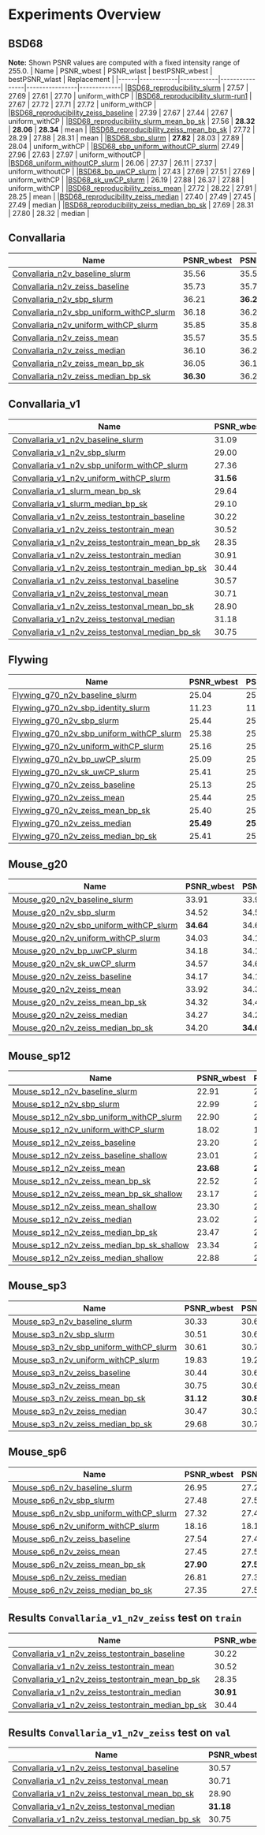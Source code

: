 # Experiments Overview

## BSD68
__Note:__ Shown PSNR values are computed with a fixed intensity range of 255.0.
| Name | PSNR_wbest | PSNR_wlast | bestPSNR_wbest | bestPSNR_wlast | Replacement |
|------|------------|------------|----------------|----------------|-------------|
|[BSD68_reproducibility_slurm](./experiments/BSD68_reproducibility_slurm/results_255_avg.csv)            |   27.57   |   27.69   | 27.61 | 27.70 | uniform_withCP |
|[BSD68_reproducibility_slurm-run1](./experiments/BSD68_reproducibility_slurm-run1/results_255_avg.csv)  |   27.67   |   27.72   | 27.71 | 27.72 | uniform_withCP |
|[BSD68_reproducibility_zeiss_baseline](experiments/BSD68_reproducibility_zeiss_baseline/results_255_avg.csv) |   27.39   |   27.67   | 27.44 | 27.67 | uniform_withCP | 
|[BSD68_reproducibility_slurm_mean_bp_sk](./experiments/BSD68_reproducibility_slurm_mean_bp_sk/results_255_avg.csv) | 27.56 | __28.32__ | __28.06__ | __28.34__ | mean |
|[BSD68_reproducibility_zeiss_mean_bp_sk](experiments/BSD68_reproducibility_zeiss_mean_bp_sk/results_255_avg.csv) |   27.72   |   28.29   | 27.88 | 28.31 | mean |
|[BSD68_sbp_slurm](./experiments/BSD68_sbp_slurm/results_255_avg.csv)                                    | __27.82__ | 28.03 | 27.89 | 28.04 | uniform_withCP |
|[BSD68_sbp_uniform_withoutCP_slurm](./experiments/BSD68_sbp_uniform_withoutCP_slurm/results_255_avg.csv)|   27.49   |   27.96   | 27.63 | 27.97 | uniform_withoutCP |
|[BSD68_uniform_withoutCP_slurm](./experiments/BSD68_uniform_withoutCP_slurm/results_255_avg.csv)        |   26.06   |   27.37   | 26.11 | 27.37 | uniform_withoutCP |
|[BSD68_bp_uwCP_slurm](./experiments/BSD68_bp_uwCP_slurm/results_255_avg.csv)                            |   27.43   |   27.69   | 27.51 | 27.69 | uniform_withCP |
|[BSD68_sk_uwCP_slurm](./experiments/BSD68_sk_uwCP_slurm/results_255_avg.csv)                            |   26.19   |   27.88   | 26.37 | 27.88 | uniform_withCP |
|[BSD68_reproducibility_zeiss_mean](experiments/BSD68_reproducibility_zeiss_mean/results_255_avg.csv) |   27.72   |  28.22   | 27.91 | 28.25 | mean |
|[BSD68_reproducibility_zeiss_median](experiments/BSD68_reproducibility_zeiss_median/results_255_avg.csv) |   27.40   |   27.49   | 27.45 | 27.49 | median |
|[BSD68_reproducibility_zeiss_median_bp_sk](experiments/BSD68_reproducibility_zeiss_median_bp_sk/results_255_avg.csv) |   27.69   |   28.31   | 27.80 | 28.32 | median |


## Convallaria
| Name | PSNR_wbest | PSNR_wlast | bestPSNR_wbest | bestPSNR_wlast | Replacement |
|------|------------|------------|----------------|----------------|-------------| 
|[Convallaria_n2v_baseline_slurm](./experiments/Convallaria_n2v_baseline_slurm)                    |   35.56   |   35.56   |   35.58   |   35.58   | uniform_withoutCP |
|[Convallaria_n2v_zeiss_baseline](experiments/Convallaria_n2v_zeiss_baseline)                      |   35.73   |   35.73   |   35.75   |   35.76   | uniform_withoutCP |
|[Convallaria_n2v_sbp_slurm](./experiments/Convallaria_n2v_sbp_slurm)                              |   36.21   | __36.29__ |   36.25   |   36.31   | uniform_withoutCP |
|[Convallaria_n2v_sbp_uniform_withCP_slurm](./experiments/Convallaria_n2v_sbp_uniform_withCP_slurm)|   36.18   |   36.24   |   36.20   |   36.26   | uniform_withCP |
|[Convallaria_n2v_uniform_withCP_slurm](./experiments/Convallaria_n2v_uniform_withCP_slurm)        |   35.85   |   35.87   |   35.86   |   35.89   | uniform_withCP |
|[Convallaria_n2v_zeiss_mean](experiments/Convallaria_n2v_zeiss_mean)                              |   35.57   |   35.57   |   36.00   |   35.90   | mean |
|[Convallaria_n2v_zeiss_median](experiments/Convallaria_n2v_zeiss_median)                          |   36.10   |   36.23   | __36.42__ | __36.39__ | median |
|[Convallaria_n2v_zeiss_mean_bp_sk](experiments/Convallaria_n2v_zeiss_mean_bp_sk)                  |   36.05   |   36.15   |   36.20   |   36.27   | mean |
|[Convallaria_n2v_zeiss_median_bp_sk](experiments/Convallaria_n2v_zeiss_median_bp_sk)              | __36.30__ |   36.25   |   36.34   |   36.36   | median |


## Convallaria_v1
| Name | PSNR_wbest | PSNR_wlast | bestPSNR_wbest | bestPSNR_wlast | Replacement |
|------|------------|------------|----------------|----------------|-------------| 
|[Convallaria_v1_n2v_baseline_slurm](./experiments/Convallaria_v1_n2v_baseline_slurm)                               |   31.09   |   31.22   |   31.27   |   31.24   | uniform_withoutCP |
|[Convallaria_v1_n2v_sbp_slurm](./experiments/Convallaria_v1_n2v_sbp_slurm)                                         |   29.00   | __31.47__ |   30.38   | __31.51__ | uniform_withoutCP |
|[Convallaria_v1_n2v_sbp_uniform_withCP_slurm](./experiments/Convallaria_v1_n2v_sbp_uniform_withCP_slurm)           |   27.36   |   31.43   |   29.66   |   31.45   | uniform_withCP |
|[Convallaria_v1_n2v_uniform_withCP_slurm](./experiments/Convallaria_v1_n2v_uniform_withCP_slurm)                   | __31.56__ |   31.41   | __31.85__ |   31.43   | uniform_withCP |
|[Convallaria_v1_slurm_mean_bp_sk](./experiments/Convallaria_v1_slurm_mean_bp_sk)                                   |   29.64   |   31.42   |   30.38   |   31.48   | mean |
|[Convallaria_v1_slurm_median_bp_sk](./experiments/Convallaria_v1_slurm_median_bp_sk)                               |   29.10   |   31.40   |   30.18   |   31.44   | median |
|[Convallaria_v1_n2v_zeiss_testontrain_baseline](experiments/Convallaria_v1_n2v_zeiss_testontrain_baseline)         |   30.22   |   30.50   |   30.39   |   30.52   | uniform_withoutCP |
|[Convallaria_v1_n2v_zeiss_testontrain_mean](experiments/Convallaria_v1_n2v_zeiss_testontrain_mean)                 |   30.52   |   31.18   |   31.16   |   31.37   | mean |
|[Convallaria_v1_n2v_zeiss_testontrain_mean_bp_sk](experiments/Convallaria_v1_n2v_zeiss_testontrain_mean_bp_sk)     |   28.35   |   31.01   |   28.97   |   31.09   | mean |
|[Convallaria_v1_n2v_zeiss_testontrain_median](experiments/Convallaria_v1_n2v_zeiss_testontrain_median)             |   30.91   |   31.08   |   31.16   |   31.35   | median |
|[Convallaria_v1_n2v_zeiss_testontrain_median_bp_sk](experiments/Convallaria_v1_n2v_zeiss_testontrain_median_bp_sk) |   30.44   |   31.01   |   30.73   |   31.06   | median |
|[Convallaria_v1_n2v_zeiss_testonval_baseline](experiments/Convallaria_v1_n2v_zeiss_testonval_baseline)             |   30.57   |   30.72   |   30.65   |   30.74   | uniform_withoutCP|
|[Convallaria_v1_n2v_zeiss_testonval_mean](experiments/Convallaria_v1_n2v_zeiss_testonval_mean)                     |   30.71   |   31.35   |   31.37   |   31.49   | mean |
|[Convallaria_v1_n2v_zeiss_testonval_mean_bp_sk](experiments/Convallaria_v1_n2v_zeiss_testonval_mean_bp_sk)         |   28.90   |   31.16   |   29.52   |   31.22   | mean |
|[Convallaria_v1_n2v_zeiss_testonval_median](experiments/Convallaria_v1_n2v_zeiss_testonval_median)                 |   31.18   |   31.24   |   31.27   |   31.48   | median |
|[Convallaria_v1_n2v_zeiss_testonval_median_bp_sk](experiments/Convallaria_v1_n2v_zeiss_testonval_median_bp_sk)     |   30.75   |   31.15   |   31.02   |   31.19   | median |



## Flywing
| Name | PSNR_wbest | PSNR_wlast | bestPSNR_wbest | bestPSNR_wlast | Replacement |
|------|------------|------------|----------------|----------------|-------------|
|[Flywing_g70_n2v_baseline_slurm](./experiments/Flywing_g70_n2v_baseline_slurm)                    |   25.04   |   25.00   |   25.07   |   25.04   | uniform_withoutCP |
|[Flywing_g70_n2v_sbp_identity_slurm](./experiments/Flywing_g70_n2v_sbp_identity_slurm)            |   11.23   |   11.23   |   17.68   |   17.68   | identity |
|[Flywing_g70_n2v_sbp_slurm](./experiments/Flywing_g70_n2v_sbp_slurm)                              |   25.44   |   25.45   |   25.47   |   25.49   | uniform_withoutCP |
|[Flywing_g70_n2v_sbp_uniform_withCP_slurm](./experiments/Flywing_g70_n2v_sbp_uniform_withCP_slurm)|   25.38   |   25.38   |   25.41   |   25.42   | uniform_withCP |
|[Flywing_g70_n2v_uniform_withCP_slurm](./experiments/Flywing_g70_n2v_uniform_withCP_slurm)        |   25.16   |   25.17   |   25.19   |   25.20   | uniform_withCP |
|[Flywing_g70_n2v_bp_uwCP_slurm](./experiments/Flywing_g70_n2v_bp_uwCP_slurm)                      |   25.09   |   25.27   |   25.14   |   25.30   | uniform_withCP |
|[Flywing_g70_n2v_sk_uwCP_slurm](./experiments/Flywing_g70_n2v_sk_uwCP_slurm)                      |   25.41   |   25.45   |   25.46   |   25.49   | uniform_withCP |
|[Flywing_g70_n2v_zeiss_baseline](experiments/Flywing_g70_n2v_zeiss_baseline)                      |   25.13   |   25.21   |   25.16   |   25.24   | uniform_withoutCP |
|[Flywing_g70_n2v_zeiss_mean](experiments/Flywing_g70_n2v_zeiss_mean)                              |   25.44   |   25.45   |   25.50   |   25.54   | mean |
|[Flywing_g70_n2v_zeiss_mean_bp_sk](experiments/Flywing_g70_n2v_zeiss_mean_bp_sk)                  |   25.40   |   25.44   |   25.46   |   25.48   | mean |
|[Flywing_g70_n2v_zeiss_median](experiments/Flywing_g70_n2v_zeiss_median)                          | __25.49__ | __25.50__ | __25.57__ | __25.57__ | meadian |
|[Flywing_g70_n2v_zeiss_median_bp_sk](experiments/Flywing_g70_n2v_zeiss_median_bp_sk)              |   25.41   |   25.41   |   25.46   |   25.46   | median |


## Mouse_g20
| Name | PSNR_wbest | PSNR_wlast | bestPSNR_wbest | bestPSNR_wlast | Replacement |
|------|------------|------------|----------------|----------------|-------------|
|[Mouse_g20_n2v_baseline_slurm](./experiments/Mouse_g20_n2v_baseline_slurm)                    |   33.91   |   33.93   |   33.93   |   33.94   | uniform_withoutCP |
|[Mouse_g20_n2v_sbp_slurm](./experiments/Mouse_g20_n2v_sbp_slurm)                              |   34.52   |   34.57   |   34.55   |   34.59   | uniform_withoutCP |
|[Mouse_g20_n2v_sbp_uniform_withCP_slurm](./experiments/Mouse_g20_n2v_sbp_uniform_withCP_slurm)| __34.64__ |   34.63   | __34.64__ |   34.65   | uniform_withCP |
|[Mouse_g20_n2v_uniform_withCP_slurm](./experiments/Mouse_g20_n2v_uniform_withCP_slurm)        |   34.03   |   34.11   |   34.06   |   34.12   | uniform_withCP |
|[Mouse_g20_n2v_bp_uwCP_slurm](./experiments/Mouse_g20_n2v_bp_uwCP_slurm)                      |   34.18   |   34.16   |   34.20   |   34.17   | uniform_withCP |
|[Mouse_g20_n2v_sk_uwCP_slurm](./experiments/Mouse_g20_n2v_sk_uwCP_slurm)                      |   34.57   |   34.61   |   34.59   |   34.63   | uniform_withCP |
|[Mouse_g20_n2v_zeiss_baseline](experiments/Mouse_g20_n2v_zeiss_baseline)                      |   34.17   |   34.18   |   34.17   |   34.20   | uniform_withoutCP |
|[Mouse_g20_n2v_zeiss_mean](experiments/Mouse_g20_n2v_zeiss_mean)                              |   33.92   |   34.39   |   34.41   |   34.49   | mean |
|[Mouse_g20_n2v_zeiss_mean_bp_sk](experiments/Mouse_g20_n2v_zeiss_mean_bp_sk)                  |   34.32   |   34.49   |   34.50   |   34.61   | mean |
|[Mouse_g20_n2v_zeiss_median](experiments/Mouse_g20_n2v_zeiss_median)                          |   34.27   |   34.26   |   34.41   |   34.41   | median |
|[Mouse_g20_n2v_zeiss_median_bp_sk](experiments/Mouse_g20_n2v_zeiss_median_bp_sk)              |   34.20   | __34.64__ |   34.41   | __34.74__ | median |


## Mouse_sp12
| Name | PSNR_wbest | PSNR_wlast | bestPSNR_wbest | bestPSNR_wlast | Replacement |
|------|------------|------------|----------------|----------------|-------------|
|[Mouse_sp12_n2v_baseline_slurm](./experiments/Mouse_sp12_n2v_baseline_slurm)                       |   22.91   |   22.96   |   33.45   |   33.49   | uniform_withoutCP |
|[Mouse_sp12_n2v_sbp_slurm](./experiments/Mouse_sp12_n2v_sbp_slurm)                                 |   22.99   |   23.07   |   34.36   |   34.52   | uniform_withoutCP |
|[Mouse_sp12_n2v_sbp_uniform_withCP_slurm](./experiments/Mouse_sp12_n2v_sbp_uniform_withCP_slurm)   |   22.90   |   22.99   |   34.10   |   34.19   | uniform_withCP |
|[Mouse_sp12_n2v_uniform_withCP_slurm](./experiments/Mouse_sp12_n2v_uniform_withCP_slurm)           |   18.02   |   17.99   |   21.00   |   20.99   | uniform_withCP |
|[Mouse_sp12_n2v_zeiss_baseline](experiments/Mouse_sp12_n2v_zeiss_baseline)                         |   23.20   |   22.98   |   33.83   |   34.12   | uniform_withoutCP |
|[Mouse_sp12_n2v_zeiss_baseline_shallow](experiments/Mouse_sp12_n2v_zeiss_baseline_shallow)         |   23.01   |   23.05   |   33.97   |   34.01   | uniform_withoutCP |
|[Mouse_sp12_n2v_zeiss_mean](experiments/Mouse_sp12_n2v_zeiss_mean)                                 | __23.68__ | __23.25__ |   33.87   |   33.66   | mean |
|[Mouse_sp12_n2v_zeiss_mean_bp_sk](experiments/Mouse_sp12_n2v_zeiss_mean_bp_sk)                     |   22.52   |   23.18   |   32.91   |   34.17   | mean |
|[Mouse_sp12_n2v_zeiss_mean_bp_sk_shallow](experiments/Mouse_sp12_n2v_zeiss_mean_bp_sk_shallow)     |   23.17   |   23.22   |   33.91   |   33.90   | mean |
|[Mouse_sp12_n2v_zeiss_mean_shallow](experiments/Mouse_sp12_n2v_zeiss_mean_shallow)                 |   23.30   |   23.21   |   33.12   |   33.26   | mean |
|[Mouse_sp12_n2v_zeiss_median](experiments/Mouse_sp12_n2v_zeiss_median)                             |   23.02   |   22.92   |   33.57   |   33.45   | median |
|[Mouse_sp12_n2v_zeiss_median_bp_sk](experiments/Mouse_sp12_n2v_zeiss_median_bp_sk)                 |   23.47   |   23.00   | __34.39__ | __34.54__ | median |
|[Mouse_sp12_n2v_zeiss_median_bp_sk_shallow](experiments/Mouse_sp12_n2v_zeiss_median_bp_sk_shallow) |   23.34   |   22.98   |   33.82   |   33.88   | median |
|[Mouse_sp12_n2v_zeiss_median_shallow](experiments/Mouse_sp12_n2v_zeiss_median_shallow)             |   22.88   |   22.88   |   32.99   |   32.98   | median |


## Mouse_sp3
| Name | PSNR_wbest | PSNR_wlast | bestPSNR_wbest | bestPSNR_wlast | Replacement |
|------|------------|------------|----------------|----------------|-------------|
|[Mouse_sp3_n2v_baseline_slurm](./experiments/Mouse_sp3_n2v_baseline_slurm)                    |   30.33   |   30.60   |   34.94   |   35.17   | uniform_withoutCP |
|[Mouse_sp3_n2v_sbp_slurm](./experiments/Mouse_sp3_n2v_sbp_slurm)                              |   30.51   |   30.66   |   35.63   | __35.91__ | uniform_withoutCP |
|[Mouse_sp3_n2v_sbp_uniform_withCP_slurm](./experiments/Mouse_sp3_n2v_sbp_uniform_withCP_slurm)|   30.61   |   30.71   | __35.64__ |   35.74   | uniform_withCP |
|[Mouse_sp3_n2v_uniform_withCP_slurm](./experiments/Mouse_sp3_n2v_uniform_withCP_slurm)        |   19.83   |   19.23   |   21.79   |   21.32   | uniform_withCP |
|[Mouse_sp3_n2v_zeiss_baseline](experiments/Mouse_sp3_n2v_zeiss_baseline)                      |   30.44   |   30.63   |   35.38   |   35.44   | uniform_withoutCP |
|[Mouse_sp3_n2v_zeiss_mean](experiments/Mouse_sp3_n2v_zeiss_mean)                              |   30.75   |   30.66   |   35.27   |   35.29   | mean |
|[Mouse_sp3_n2v_zeiss_mean_bp_sk](experiments/Mouse_sp3_n2v_zeiss_mean_bp_sk)                  | __31.12__ | __30.81__ |   35.00   |   35.51   | mean |
|[Mouse_sp3_n2v_zeiss_median](experiments/Mouse_sp3_n2v_zeiss_median)                          |   30.47   |   30.39   |   35.25   |   35.23   | median |
|[Mouse_sp3_n2v_zeiss_median_bp_sk](experiments/Mouse_sp3_n2v_zeiss_median_bp_sk)              |   29.68   |   30.75   |   35.07   |   35.81   | median |


## Mouse_sp6
| Name | PSNR_wbest | PSNR_wlast | bestPSNR_wbest | bestPSNR_wlast | Replacement |
|------|------------|------------|----------------|----------------|-------------|
|[Mouse_sp6_n2v_baseline_slurm](./experiments/Mouse_sp6_n2v_baseline_slurm)                    |   26.95   |   27.27   |   34.05   |   34.24   | uniform_withoutCP |
|[Mouse_sp6_n2v_sbp_slurm](./experiments/Mouse_sp6_n2v_sbp_slurm)                              |   27.48   |   27.50   |   35.43   |   35.47   | uniform_withoutCP |
|[Mouse_sp6_n2v_sbp_uniform_withCP_slurm](./experiments/Mouse_sp6_n2v_sbp_uniform_withCP_slurm)|   27.32   |   27.48   |   34.96   |   35.32   | uniform_withCP |
|[Mouse_sp6_n2v_uniform_withCP_slurm](./experiments/Mouse_sp6_n2v_uniform_withCP_slurm)        |   18.16   |   18.13   |   20.76   |   20.69   | uniform_withCP |
|[Mouse_sp6_n2v_zeiss_baseline](experiments/Mouse_sp6_n2v_zeiss_baseline)                      |   27.54   |   27.41   |   34.81   |   34.89   | uniform_withoutCP |
|[Mouse_sp6_n2v_zeiss_mean](experiments/Mouse_sp6_n2v_zeiss_mean)                              |   27.45   |   27.50   |   34.63   |   34.71   | mean |
|[Mouse_sp6_n2v_zeiss_mean_bp_sk](experiments/Mouse_sp6_n2v_zeiss_mean_bp_sk)                  | __27.90__ | __27.58__ |   34.89   |   35.01   | mean |
|[Mouse_sp6_n2v_zeiss_median](experiments/Mouse_sp6_n2v_zeiss_median)                          |   26.81   |   27.36   |   34.86   |   35.07   | median |
|[Mouse_sp6_n2v_zeiss_median_bp_sk](experiments/Mouse_sp6_n2v_zeiss_median_bp_sk)              |   27.35   |   27.53   | __35.48__ | __35.50__ | median |


## Results `Convallaria_v1_n2v_zeiss` test on `train`
| Name | PSNR_wbest | PSNR_wlast | bestPSNR_wbest | bestPSNR_wlast | Replacement |
|------|------------|------------|----------------|----------------|-------------|
|[Convallaria_v1_n2v_zeiss_testontrain_baseline](experiments/Convallaria_v1_n2v_zeiss_testontrain_baseline)         |   30.22   |   30.50   |   30.39   |   30.52   | uniform_withoutCP |
|[Convallaria_v1_n2v_zeiss_testontrain_mean](experiments/Convallaria_v1_n2v_zeiss_testontrain_mean)                 |   30.52   | __31.18__ | __31.16__ | __31.37__ | mean |
|[Convallaria_v1_n2v_zeiss_testontrain_mean_bp_sk](experiments/Convallaria_v1_n2v_zeiss_testontrain_mean_bp_sk)     |   28.35   |   31.01   |   28.97   |   31.09   | mean |
|[Convallaria_v1_n2v_zeiss_testontrain_median](experiments/Convallaria_v1_n2v_zeiss_testontrain_median)             | __30.91__ |   31.08   | __31.16__ | __31.35__ | median |
|[Convallaria_v1_n2v_zeiss_testontrain_median_bp_sk](experiments/Convallaria_v1_n2v_zeiss_testontrain_median_bp_sk) |   30.44   |   31.01   |   30.73   |   31.06   | median |


## Results `Convallaria_v1_n2v_zeiss` test on `val`
| Name | PSNR_wbest | PSNR_wlast | bestPSNR_wbest | bestPSNR_wlast | Replacement |
|------|------------|------------|----------------|----------------|-------------|
|[Convallaria_v1_n2v_zeiss_testonval_baseline](experiments/Convallaria_v1_n2v_zeiss_testonval_baseline)             |   30.57   |   30.72   |   30.65   |   30.74   | uniform_withoutCP |
|[Convallaria_v1_n2v_zeiss_testonval_mean](experiments/Convallaria_v1_n2v_zeiss_testonval_mean)                     |   30.71   | __31.35__ | __31.37__ | __31.49__ | mean |
|[Convallaria_v1_n2v_zeiss_testonval_mean_bp_sk](experiments/Convallaria_v1_n2v_zeiss_testonval_mean_bp_sk)         |   28.90   |   31.16   |   29.52   |   31.22   | mean |
|[Convallaria_v1_n2v_zeiss_testonval_median](experiments/Convallaria_v1_n2v_zeiss_testonval_median)                 | __31.18__ |   31.24   |   31.27   |   31.48   | median |
|[Convallaria_v1_n2v_zeiss_testonval_median_bp_sk](experiments/Convallaria_v1_n2v_zeiss_testonval_median_bp_sk)     |   30.75   |   31.15   |   31.02   |   31.19   | median |
